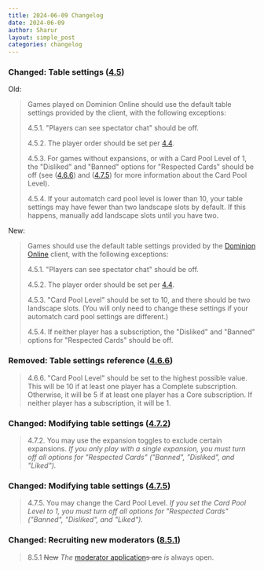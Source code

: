 ```yaml
---
title: 2024-06-09 Changelog
date: 2024-06-09
author: Sharur
layout: simple_post
categories: changelog
---
```

### Changed: Table settings ([4.5](/rules#4.5))

Old:
> Games played on Dominion Online should use the default table settings provided by the client, with the following exceptions:
>
> 4.5.1. "Players can see spectator chat" should be off.
>
> 4.5.2. The player order should be set per [4.4](/rules#4.4).
>
> 4.5.3. For games without expansions, or with a Card Pool Level of 1, the "Disliked" and "Banned" options for "Respected Cards" should be off (see ([4.6.6](/rules#4.6.6)) and ([4.7.5](/rules#4.7.5)) for more information about the Card Pool Level).
>
> 4.5.4. If your automatch card pool level is lower than 10, your table settings may have fewer than two landscape slots by default. If this happens, manually add landscape slots until you have two.

New:
> Games should use the default table settings provided by the [Dominion Online](https://dominion.games/) client, with the following exceptions:
>
> 4.5.1. "Players can see spectator chat" should be off.
>
> 4.5.2. The player order should be set per [4.4](/rules#4.4).
>
> 4.5.3. "Card Pool Level" should be set to 10, and there should be two landscape slots. (You will only need to change these settings if your automatch card pool settings are different.)
>
> 4.5.4. If neither player has a subscription, the "Disliked" and "Banned" options for "Respected Cards" should be off.

### Removed: Table settings reference ([4.6.6](/rules#4.6.6))

> 4.6.6. "Card Pool Level" should be set to the highest possible value. This will be 10 if at least one player has a Complete subscription. Otherwise, it will be 5 if at least one player has a Core subscription. If neither player has a subscription, it will be 1.

### Changed: Modifying table settings ([4.7.2](/rules#4.7.2))

> 4.7.2. You may use the expansion toggles to exclude certain expansions. *If you only play with a single expansion, you must turn off all options for "Respected Cards" ("Banned", "Disliked", and "Liked").*

### Changed: Modifying table settings ([4.7.5](/rules#4.7.5))

> 4.7.5. You may change the Card Pool Level. *If you set the Card Pool Level to 1, you must turn off all options for "Respected Cards" ("Banned", "Disliked", and "Liked").*

### Changed: Recruiting new moderators ([8.5.1](/rules#8.5.1))

> 8.5.1 ~~New~~ *The* [moderator application](/moderators/apply)~~s are~~ *is* always open.